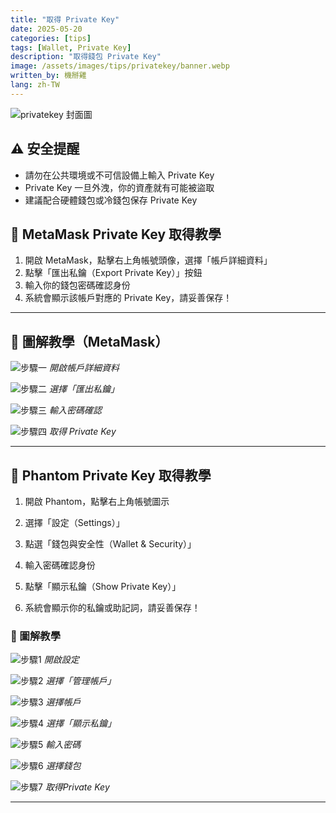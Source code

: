 ```yaml
---
title: "取得 Private Key"
date: 2025-05-20
categories: [tips]
tags: [Wallet, Private Key]
description: "取得錢包 Private Key"
image: /assets/images/tips/privatekey/banner.webp
written_by: 機掰雞
lang: zh-TW
---
```

![privatekey 封面圖](/assets/images/tips/privatekey/banner.webp)


## ⚠️ 安全提醒

- 請勿在公共環境或不可信設備上輸入 Private Key
- Private Key 一旦外洩，你的資產就有可能被盜取
- 建議配合硬體錢包或冷錢包保存 Private Key


## 🦊 MetaMask Private Key 取得教學

1. 開啟 MetaMask，點擊右上角帳號頭像，選擇「帳戶詳細資料」
2. 點擊「匯出私鑰（Export Private Key）」按鈕
3. 輸入你的錢包密碼確認身份
4. 系統會顯示該帳戶對應的 Private Key，請妥善保存！

---

## 📸 圖解教學（MetaMask）

![步驟一](/assets/images/tips/privatekey/metamask_img_1.webp)
_開啟帳戶詳細資料_

![步驟二](/assets/images/tips/privatekey/metamask_img_2.webp)
_選擇「匯出私鑰」_

![步驟三](/assets/images/tips/privatekey/metamask_img_3.webp)
_輸入密碼確認_

![步驟四](/assets/images/tips/privatekey/metamask_img_4.webp)
_取得 Private Key_

---

## 👻 Phantom Private Key 取得教學

1. 開啟 Phantom，點擊右上角帳號圖示
2. 選擇「設定（Settings）」
3. 點選「錢包與安全性（Wallet & Security）」
4. 輸入密碼確認身份
5. 點擊「顯示私鑰（Show Private Key）」

6. 系統會顯示你的私鑰或助記詞，請妥善保存！

### 📸 圖解教學

![步驟1](/assets/images/tips/privatekey/phantom_img_1.webp)
_開啟設定_

![步驟2](/assets/images/tips/privatekey/phantom_img_2.webp)
_選擇「管理帳戶」_

![步驟3](/assets/images/tips/privatekey/phantom_img_3.webp) 
_選擇帳戶_  

![步驟4](/assets/images/tips/privatekey/phantom_img_4.webp)
_選擇「顯示私鑰」_  

![步驟5](/assets/images/tips/privatekey/phantom_img_5.webp)
_輸入密碼_

![步驟6](/assets/images/tips/privatekey/phantom_img_6.webp)
_選擇錢包_  

![步驟7](/assets/images/tips/privatekey/phantom_img_7.webp)
_取得Private Key_

---

